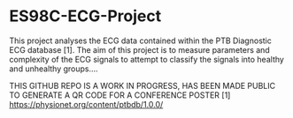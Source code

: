 # ES98C-ECG-Project
This project analyses the ECG data contained within the PTB Diagnostic ECG database [1]. The aim of this project is to measure parameters and complexity of the ECG signals to attempt to classify the signals into healthy and unhealthy groups....

THIS GITHUB REPO IS A WORK IN PROGRESS, HAS BEEN MADE PUBLIC TO GENERATE A QR CODE FOR A CONFERENCE POSTER
[1] https://physionet.org/content/ptbdb/1.0.0/
